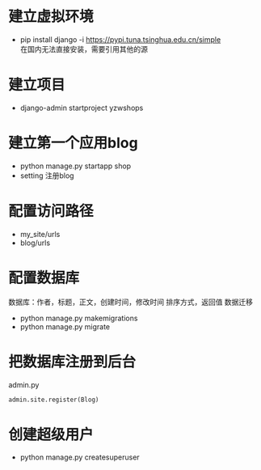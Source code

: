 # 建立虚拟环境
* pip install django -i https://pypi.tuna.tsinghua.edu.cn/simple  
在国内无法直接安装，需要引用其他的源

# 建立项目
* django-admin startproject yzwshops

# 建立第一个应用blog
* python manage.py startapp shop 
* setting 注册blog

# 配置访问路径
* my_site/urls
* blog/urls

# 配置数据库
数据库：作者，标题，正文，创建时间，修改时间
排序方式，返回值
数据迁移
* python manage.py makemigrations
* python manage.py migrate

# 把数据库注册到后台
admin.py
```python
admin.site.register(Blog)
```


# 创建超级用户
* python manage.py createsuperuser
